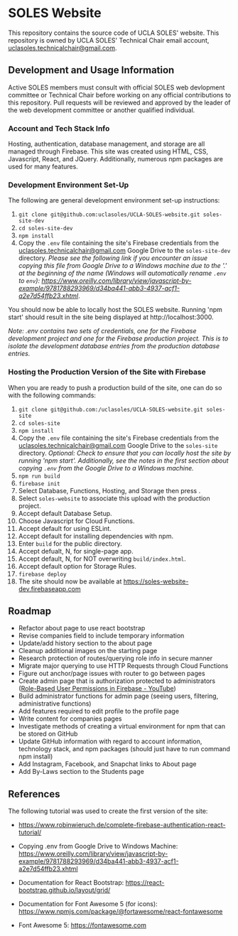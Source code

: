 # SOLES Website

This repository contains the source code of UCLA SOLES' website. This repository is owned by UCLA SOLES' Technical Chair email account, uclasoles.technicalchair@gmail.com.

## Development and Usage Information

Active SOLES members must consult with official SOLES web devlopment committee or Technical Chair before working on any official contributions to this repository. Pull requests will be reviewed and approved by the leader of the web development committee or another qualified individual.

### Account and Tech Stack Info

Hosting, authentication, database management, and storage are all managed through Firebase. This site was created using HTML, CSS, Javascript, React, and JQuery. Additionally, numerous npm packages are used for many features.

### Development Environment Set-Up

The following are general development environment set-up instructions:

1. `git clone git@github.com:uclasoles/UCLA-SOLES-website.git soles-site-dev`
2. `cd soles-site-dev`
2. `npm install`
3. Copy the `.env` file containing the site's Firebase credentials from the uclasoles.technicalchair@gmail.com Google Drive to the `soles-site-dev` directory. *Please see the following link if you encounter an issue copying this file from Google Drive to a Windows machine due to the '.' at the beginning of the name (Windows will automatically rename `.env` to `env`): https://www.oreilly.com/library/view/javascript-by-example/9781788293969/d34ba441-abb3-4937-acf1-a2e7d54ffb23.xhtml*.

You should now be able to locally host the SOLES website. Running 'npm start' should result in the site being displayed at http://localhost:3000. 

*Note: .env contains two sets of credentials, one for the Firebase development project and one for the Firebase production project. This is to isolate the development database entries from the production database entries.*

### Hosting the Production Version of the Site with Firebase

When you are ready to push a production build of the site, one can do so with the following commands:

1. `git clone git@github.com:/uclasoles/UCLA-SOLES-website.git soles-site`
2. `cd soles-site`
3. `npm install`
4. Copy the `.env` file containing the site's Firebase credentials from the uclasoles.technicalchair@gmail.com Google Drive to the `soles-site` directory. *Optional: Check to ensure that you can locally host the site by running 'npm start'. Additionally, see the notes in the first section about copying `.env` from the Google Drive to a Windows machine.*
5. `npm run build`
6. `firebase init`
7. Select Database, Functions, Hosting, and Storage then press <Enter>.
8. Select `soles-website` to associate this upload with the production project.
9. Accept default Database Setup.
10. Choose Javascript for Cloud Functions.
11. Accept default for using ESLint.
12. Accept default for installing dependencies with npm.
13. Enter `build` for the public directory.
14. Accept defualt, N, for single-page app.
15. Accept default, N, for NOT overwriting `build/index.html`.
16. Accept default option for Storage Rules.
17. `firebase deploy`
18. The site should now be available at https://soles-website-dev.firebaseapp.com

## Roadmap

- Refactor about page to use react bootstrap
- Revise companies field to include temporary information
- Update/add history section to the about page
- Cleanup additional images on the starting page
- Research protection of routes/querying role info in secure manner
- Migrate major querying to use HTTP Requests through Cloud Functions
- Figure out anchor/page issues with router to go between pages
- Create admin page that is authorization protected to administrators ([Role-Based User Permissions in Firebase - YouTube](https://www.youtube.com/watch?v=3qODuvp1Zp8))
- Build administrator functions for admin page (seeing users, filtering, administrative functions)
- Add features required to edit profile to the profile page
- Write content for companies pages
- Investigate methods of creating a virtual environment for npm that can be stored on GitHub
- Update GitHub information with regard to account information, technology stack, and npm packages (should just have to run command npm install)
- Add Instagram, Facebook, and Snapchat links to About page
- Add By-Laws section to the Students page

## References

The following tutorial was used to create the first version of the site:
- https://www.robinwieruch.de/complete-firebase-authentication-react-tutorial/

- Copying .env from Google Drive to Windows Machine: https://www.oreilly.com/library/view/javascript-by-example/9781788293969/d34ba441-abb3-4937-acf1-a2e7d54ffb23.xhtml

- Documentation for React Bootstrap: https://react-bootstrap.github.io/layout/grid/

- Documentation for Font Awesome 5 (for icons): https://www.npmjs.com/package/@fortawesome/react-fontawesome

- Font Awesome 5: https://fontawesome.com 

